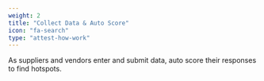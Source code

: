 ```yaml
---
weight: 2
title: "Collect Data & Auto Score"
icon: "fa-search"
type: "attest-how-work"
---
```

As suppliers and vendors enter and submit data, auto score their responses to find hotspots.
